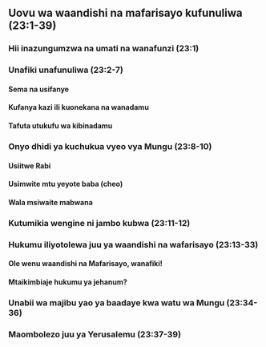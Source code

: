 ## Uovu wa waandishi na mafarisayo kufunuliwa (23:1-39)

### Hii inazungumzwa na umati na wanafunzi (23:1)

### Unafiki unafunuliwa (23:2-7)

#### Sema na usifanye

#### Kufanya kazi ili kuonekana na wanadamu

#### Tafuta utukufu wa kibinadamu

### Onyo dhidi ya kuchukua vyeo vya Mungu (23:8-10)

#### Usiitwe Rabi

#### Usimwite mtu yeyote baba (cheo)

#### Wala msiwaite mabwana

### Kutumikia wengine ni jambo kubwa (23:11-12)

### Hukumu iliyotolewa juu ya waandishi na wafarisayo (23:13-33)

#### Ole wenu waandishi na Mafarisayo, wanafiki!

#### Mtaikimbiaje hukumu ya jehanum?

### Unabii wa majibu yao ya baadaye kwa watu wa Mungu (23:34-36)

### Maombolezo  juu ya Yerusalemu (23:37-39)